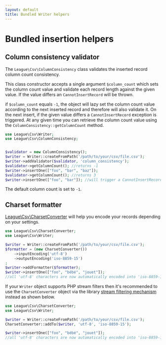 ```yaml
---
layout: default
title: Bundled Writer helpers
---
```


# Bundled insertion helpers

## Column consistency validator

The `League\Csv\ColumnConsistency` class validates the inserted record column count consistency.

This class constructor accepts a single argument `$column_count` which sets the column count value and validate each record length against the given value. If the value differs an `CannotInsertRecord` will be thrown.

if `$column_count` equals `-1`, the object will lazy set the column count value according to the next inserted record and therefore will also validate it. On the next insert, if the given value differs a `CannotInsertRecord` exception is triggered.
At any given time you can retrieve the column count value using the `ColumnConsistency::getColumnCount` method.

```php
use League\Csv\Writer;
use League\Csv\ColumnConsistency;


$validator = new ColumnConsistency();
$writer = Writer::createFromPath('/path/to/your/csv/file.csv');
$writer->addValidator($validator, 'column_consistency');
$validator->getColumnCount(); //returns -1
$writer->insertOne(["foo", "bar", "baz"]);
$validator->getColumnCount(); //returns 3
$writer->insertOne(["foo", "bar"]); //will trigger a CannotInsertRecord exception
```

<p class="message-info">The default column count is set to <code>-1</code>.</p>

## Charset formatter

[League\Csv\CharsetConverter](/9.0/converter/charset/) will help you encode your records depending on your settings.

```php
use League\Csv\CharsetConverter;
use League\Csv\Writer;

$writer = Writer::createFromPath('/path/to/your/csv/file.csv');
$formatter = (new CharsetConverter())
    ->inputEncoding('utf-8')
    ->outputEncoding('iso-8859-15')
;
$writer->addFormatter($formatter);
$writer->insertOne(["foo", "bébé", "jouet"]);
//all 'utf-8' characters are now automatically encoded into 'iso-8859-15' charset
```

If your `Writer` object supports PHP stream filters then it's recommended to use the `CharsetConverter` object via the library [stream filtering mechanism](/9.0/connections/filters/) instead as shown below.

```php
use League\Csv\CharsetConverter;
use League\Csv\Writer;

$writer = Writer::createFromPath('/path/to/your/csv/file.csv');
CharsetConverter::addTo($writer, 'utf-8', 'iso-8859-15');

$writer->insertOne(["foo", "bébé", "jouet"]);
//all 'utf-8' characters are now automatically encoded into 'iso-8859-15' charset
```
